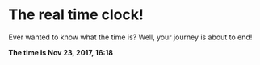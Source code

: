 # The real time clock!

Ever wanted to know what the time is? Well, your journey is about to end!

**The time is Nov 23, 2017, 16:18**